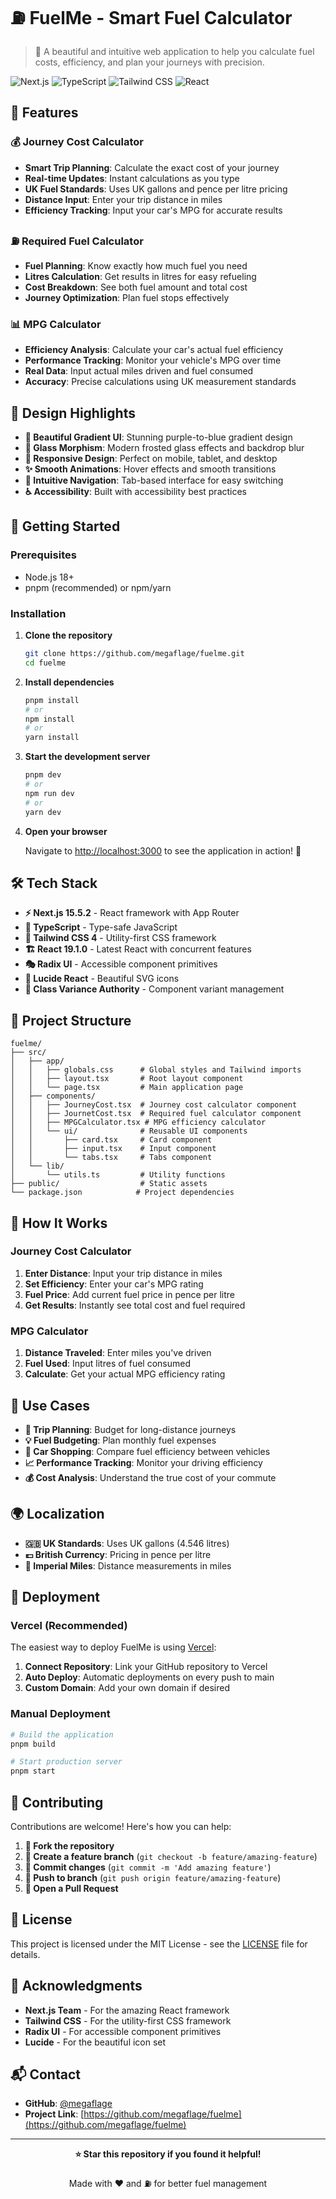 # ⛽ FuelMe - Smart Fuel Calculator

> 🚗 A beautiful and intuitive web application to help you calculate fuel costs, efficiency, and plan your journeys with precision.

![Next.js](https://img.shields.io/badge/Next.js-15.5.2-black?style=for-the-badge&logo=next.js)
![TypeScript](https://img.shields.io/badge/TypeScript-5-blue?style=for-the-badge&logo=typescript)
![Tailwind CSS](https://img.shields.io/badge/Tailwind_CSS-4-38B2AC?style=for-the-badge&logo=tailwind-css)
![React](https://img.shields.io/badge/React-19.1.0-61DAFB?style=for-the-badge&logo=react)

## 🌟 Features

### 💰 Journey Cost Calculator

- **Smart Trip Planning**: Calculate the exact cost of your journey
- **Real-time Updates**: Instant calculations as you type
- **UK Fuel Standards**: Uses UK gallons and pence per litre pricing
- **Distance Input**: Enter your trip distance in miles
- **Efficiency Tracking**: Input your car's MPG for accurate results

### ⛽ Required Fuel Calculator

- **Fuel Planning**: Know exactly how much fuel you need
- **Litres Calculation**: Get results in litres for easy refueling
- **Cost Breakdown**: See both fuel amount and total cost
- **Journey Optimization**: Plan fuel stops effectively

### 📊 MPG Calculator

- **Efficiency Analysis**: Calculate your car's actual fuel efficiency
- **Performance Tracking**: Monitor your vehicle's MPG over time
- **Real Data**: Input actual miles driven and fuel consumed
- **Accuracy**: Precise calculations using UK measurement standards

## 🎨 Design Highlights

- **🌈 Beautiful Gradient UI**: Stunning purple-to-blue gradient design
- **💎 Glass Morphism**: Modern frosted glass effects and backdrop blur
- **📱 Responsive Design**: Perfect on mobile, tablet, and desktop
- **✨ Smooth Animations**: Hover effects and smooth transitions
- **🎯 Intuitive Navigation**: Tab-based interface for easy switching
- **♿ Accessibility**: Built with accessibility best practices

## 🚀 Getting Started

### Prerequisites

- Node.js 18+
- pnpm (recommended) or npm/yarn

### Installation

1. **Clone the repository**

   ```bash
   git clone https://github.com/megaflage/fuelme.git
   cd fuelme
   ```

2. **Install dependencies**

   ```bash
   pnpm install
   # or
   npm install
   # or
   yarn install
   ```

3. **Start the development server**

   ```bash
   pnpm dev
   # or
   npm run dev
   # or
   yarn dev
   ```

4. **Open your browser**

   Navigate to [http://localhost:3000](http://localhost:3000) to see the application in action! 🎉

## 🛠️ Tech Stack

- **⚡ Next.js 15.5.2** - React framework with App Router
- **🔷 TypeScript** - Type-safe JavaScript
- **🎨 Tailwind CSS 4** - Utility-first CSS framework
- **🏗️ React 19.1.0** - Latest React with concurrent features
- **🎭 Radix UI** - Accessible component primitives
- **🎯 Lucide React** - Beautiful SVG icons
- **💅 Class Variance Authority** - Component variant management

## 📁 Project Structure

```
fuelme/
├── src/
│   ├── app/
│   │   ├── globals.css      # Global styles and Tailwind imports
│   │   ├── layout.tsx       # Root layout component
│   │   └── page.tsx         # Main application page
│   ├── components/
│   │   ├── JourneyCost.tsx  # Journey cost calculator component
│   │   ├── JournetCost.tsx  # Required fuel calculator component
│   │   ├── MPGCalculator.tsx # MPG efficiency calculator
│   │   └── ui/              # Reusable UI components
│   │       ├── card.tsx     # Card component
│   │       ├── input.tsx    # Input component
│   │       └── tabs.tsx     # Tabs component
│   └── lib/
│       └── utils.ts         # Utility functions
├── public/                  # Static assets
└── package.json            # Project dependencies
```

## 🧮 How It Works

### Journey Cost Calculator

1. **Enter Distance**: Input your trip distance in miles
2. **Set Efficiency**: Enter your car's MPG rating
3. **Fuel Price**: Add current fuel price in pence per litre
4. **Get Results**: Instantly see total cost and fuel required

### MPG Calculator

1. **Distance Traveled**: Enter miles you've driven
2. **Fuel Used**: Input litres of fuel consumed
3. **Calculate**: Get your actual MPG efficiency rating

## 🎯 Use Cases

- **📍 Trip Planning**: Budget for long-distance journeys
- **💡 Fuel Budgeting**: Plan monthly fuel expenses
- **🚗 Car Shopping**: Compare fuel efficiency between vehicles
- **📈 Performance Tracking**: Monitor your driving efficiency
- **💰 Cost Analysis**: Understand the true cost of your commute

## 🌍 Localization

- **🇬🇧 UK Standards**: Uses UK gallons (4.546 litres)
- **💷 British Currency**: Pricing in pence per litre
- **📏 Imperial Miles**: Distance measurements in miles

## 🚀 Deployment

### Vercel (Recommended)

The easiest way to deploy FuelMe is using [Vercel](https://vercel.com):

1. **Connect Repository**: Link your GitHub repository to Vercel
2. **Auto Deploy**: Automatic deployments on every push to main
3. **Custom Domain**: Add your own domain if desired

### Manual Deployment

```bash
# Build the application
pnpm build

# Start production server
pnpm start
```

## 🤝 Contributing

Contributions are welcome! Here's how you can help:

1. **🍴 Fork the repository**
2. **🌿 Create a feature branch** (`git checkout -b feature/amazing-feature`)
3. **💾 Commit changes** (`git commit -m 'Add amazing feature'`)
4. **🚀 Push to branch** (`git push origin feature/amazing-feature`)
5. **🔄 Open a Pull Request**

## 📝 License

This project is licensed under the MIT License - see the [LICENSE](LICENSE) file for details.

## 🙏 Acknowledgments

- **Next.js Team** - For the amazing React framework
- **Tailwind CSS** - For the utility-first CSS framework
- **Radix UI** - For accessible component primitives
- **Lucide** - For the beautiful icon set

## 📬 Contact

- **GitHub**: [@megaflage](https://github.com/megaflage)
- **Project Link**: [https://github.com/megaflage/fuelme](https://github.com/megaflage/fuelme)

---

<div align="center">
  <strong>⭐ Star this repository if you found it helpful!</strong>
  <br>
  <br>
  Made with ❤️ and ⛽ for better fuel management
</div>
